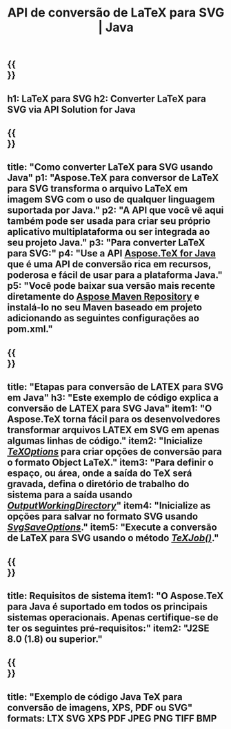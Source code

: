 ﻿---
translation: true
template: /_templates/_conversion-child-java.md
title: API de conversão de LaTeX para SVG | Java
description: Funcionalidade de conversão de LaTeX para SVG. Integre esta biblioteca Java local em seu projeto ou use aplicativos multiplataforma para converter LaTeX em SVG.
keywords: latex para svg api java, integração de latex2svg
url: /java/conversion/latex-to-svg/
family: tex
platformtag: java
feature: conversion
informat: LATEX
outformat: SVG
otherformats: PNG JPEG TIFF BMP PDF XPS
---

{{<section banner>}}
---
h1: LaTeX para SVG
h2: Converter LaTeX para SVG via API Solution for Java
---

{{<section overview>}}
---
title: "Como converter LaTeX para SVG usando Java"
p1: "Aspose.TeX para conversor de LaTeX para SVG transforma o arquivo LaTeX em imagem SVG com o uso de qualquer linguagem suportada por Java."
p2: "A API que você vê aqui também pode ser usada para criar seu próprio aplicativo multiplataforma ou ser integrada ao seu projeto Java."
p3: "Para converter LaTeX para SVG:"
p4: "Use a API [Aspose.TeX for Java](https://products.aspose.com/tex/java) que é uma API de conversão rica em recursos, poderosa e fácil de usar para a plataforma Java."
p5: "Você pode baixar sua versão mais recente diretamente do [Aspose Maven Repository](https://repository.aspose.com/tex/) e instalá-lo no seu Maven baseado em projeto adicionando as seguintes configurações ao pom.xml."
---

{{<section feature1>}}
---
title: "Etapas para conversão de LATEX para SVG em Java"
h3: "Este exemplo de código explica a conversão de LATEX para SVG Java"
item1: "O Aspose.TeX torna fácil para os desenvolvedores transformar arquivos LATEX em SVG em apenas algumas linhas de código."
item2: "Inicialize [*TeXOptions*](https://reference.aspose.com/tex/java/com.aspose.tex/TeXOptions) para criar opções de conversão para o formato Object LaTeX."
item3: "Para definir o espaço, ou área, onde a saída do TeX será gravada, defina o diretório de trabalho do sistema para a saída usando [*OutputWorkingDirectory*](https://reference.aspose.com/tex/java/com.aspose.tex/TeXOptions#getOutputWorkingDirectory--)"
item4: "Inicialize as opções para salvar no formato SVG usando [*SvgSaveOptions*](https://reference.aspose.com/tex/java/com.aspose.tex.rendering/SvgSaveOptions)."
item5: "Execute a conversão de LaTeX para SVG usando o método [*TeXJob()*](https://reference.aspose.com/tex/java/com.aspose.tex/TeXJob)."
---

{{<section feature2>}}
---
title: Requisitos de sistema
item1: "O Aspose.TeX para Java é suportado em todos os principais sistemas operacionais. Apenas certifique-se de ter os seguintes pré-requisitos:"
item2: "J2SE 8.0 (1.8) ou superior."
---

{{<section widget>}}
---
title: "Exemplo de código Java TeX para conversão de imagens, XPS, PDF ou SVG"
formats: LTX SVG XPS PDF JPEG PNG TIFF BMP
---